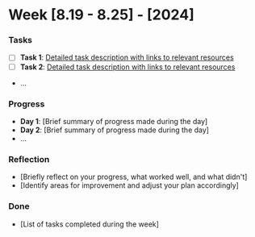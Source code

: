 
**Week [8.19 - 8.25] - [2024]**
=============================

### Tasks

* [ ] **Task 1**: [Detailed task description with links to relevant resources](https://example.com/resource1)
* [ ] **Task 2**: [Detailed task description with links to relevant resources](https://example.com/resource2)
* ...

### Progress

* **Day 1**: [Brief summary of progress made during the day]
* **Day 2**: [Brief summary of progress made during the day]
* ...

### Reflection

* [Briefly reflect on your progress, what worked well, and what didn't]
* [Identify areas for improvement and adjust your plan accordingly]

### Done

* [List of tasks completed during the week]